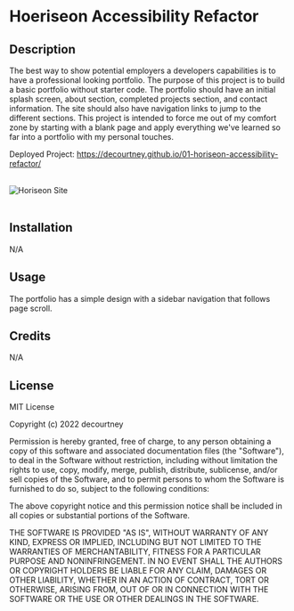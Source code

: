 # Hoeriseon Accessibility Refactor

## Description
The best way to show potential employers a developers capabilities is to have a professional looking portfolio. The purpose of this project is to build a basic portfolio without starter code. The portfolio should have an initial splash screen, about section, completed projects section, and contact information. The site should also have navigation links to jump to the different sections. This project is intended to force me out of my comfort zone by starting with a blank page and apply everything we've learned so far into a portfolio with my personal touches.

Deployed Project: https://decourtney.github.io/01-horiseon-accessibility-refactor/

<br>
    <div>  
        <img src="./assets/images/horiseon-example.PNG" alt="Horiseon Site" style="max-width: 500px; display: block;" />  
    </div>
<br>

## Installation

N/A

## Usage

The portfolio has a simple design with a sidebar navigation that follows page scroll.

## Credits

N/A

## License

MIT License

Copyright (c) 2022 decourtney

Permission is hereby granted, free of charge, to any person obtaining a copy
of this software and associated documentation files (the "Software"), to deal
in the Software without restriction, including without limitation the rights
to use, copy, modify, merge, publish, distribute, sublicense, and/or sell
copies of the Software, and to permit persons to whom the Software is
furnished to do so, subject to the following conditions:

The above copyright notice and this permission notice shall be included in all
copies or substantial portions of the Software.

THE SOFTWARE IS PROVIDED "AS IS", WITHOUT WARRANTY OF ANY KIND, EXPRESS OR
IMPLIED, INCLUDING BUT NOT LIMITED TO THE WARRANTIES OF MERCHANTABILITY,
FITNESS FOR A PARTICULAR PURPOSE AND NONINFRINGEMENT. IN NO EVENT SHALL THE
AUTHORS OR COPYRIGHT HOLDERS BE LIABLE FOR ANY CLAIM, DAMAGES OR OTHER
LIABILITY, WHETHER IN AN ACTION OF CONTRACT, TORT OR OTHERWISE, ARISING FROM,
OUT OF OR IN CONNECTION WITH THE SOFTWARE OR THE USE OR OTHER DEALINGS IN THE
SOFTWARE.